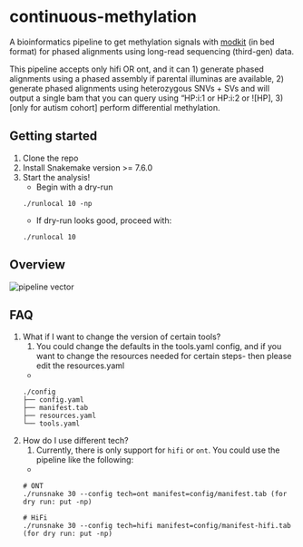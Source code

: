# continuous-methylation

A bioinformatics pipeline to get methylation signals with [modkit](https://github.com/nanoporetech/modkit/) (in bed format) for phased alignments using long-read sequencing (third-gen) data.

This pipeline accepts only hifi OR ont, and it can 1) generate phased alignments using a phased assembly if parental illuminas are available, 2) generate phased alignments using heterozygous SNVs + SVs and will output a single bam that you can query using “HP:i:1 or HP:i:2 or ![HP], 3) [only for autism cohort] perform differential methylation.

## Getting started
1. Clone the repo
2. Install Snakemake version >= 7.6.0
3. Start the analysis!
    * Begin with a dry-run
    ```
    ./runlocal 10 -np
    ```
    * If dry-run looks good, proceed with:
    ```
    ./runlocal 10
    ```

## Overview
![pipeline vector](https://github.com/projectoriented/anomaly/blob/main/agg-dag.svg)

## FAQ
1. What if I want to change the version of certain tools?
   1. You could change the defaults in the tools.yaml config, and if you want to change the resources needed for certain steps- then please edit the resources.yaml
   * 
   ```
   ./config
   ├── config.yaml
   ├── manifest.tab
   ├── resources.yaml
   └── tools.yaml
   ```
2. How do I use different tech?
   1. Currently, there is only support for `hifi` or `ont`. You could use the pipeline like the following:
   * 
   ```
   # ONT
   ./runsnake 30 --config tech=ont manifest=config/manifest.tab (for dry run: put -np)
    
   # HiFi
   ./runsnake 30 --config tech=hifi manifest=config/manifest-hifi.tab (for dry run: put -np)
   ```